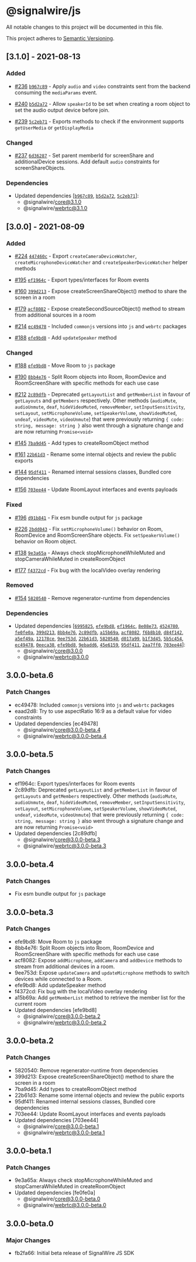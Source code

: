 # @signalwire/js

All notable changes to this project will be documented in this file.

This project adheres to [Semantic Versioning](https://semver.org/spec/v2.0.0.html).

## [3.1.0] - 2021-08-13

### Added

- [#236](https://github.com/signalwire/signalwire-js/pull/236) [`b967c89`](https://github.com/signalwire/signalwire-js/commit/b967c892d99ad7fa96ebc5a31a871bde1eecb0d0) - Apply `audio` and `video` constraints sent from the backend consuming the `mediaParams` event.

* [#240](https://github.com/signalwire/signalwire-js/pull/240) [`b5d2a72`](https://github.com/signalwire/signalwire-js/commit/b5d2a726b4b2ba4b455dbbe0ebdbc72ed4ae26fd) - Allow `speakerId` to be set when creating a room object to set the audio output device before join.

- [#239](https://github.com/signalwire/signalwire-js/pull/239) [`5c2eb71`](https://github.com/signalwire/signalwire-js/commit/5c2eb7113334c432c7c806a8af29f48284414c9f) - Exports methods to check if the environment supports `getUserMedia` or `getDisplayMedia`

### Changed

- [#237](https://github.com/signalwire/signalwire-js/pull/237) [`6d36287`](https://github.com/signalwire/signalwire-js/commit/6d362878cacf5feaf6147fbe68c0c04d9c3c9697) - Set parent memberId for screenShare and additionalDevice sessions.
  Add default `audio` constraints for screenShareObjects.

### Dependencies

- Updated dependencies [[`b967c89`](https://github.com/signalwire/signalwire-js/commit/b967c892d99ad7fa96ebc5a31a871bde1eecb0d0), [`b5d2a72`](https://github.com/signalwire/signalwire-js/commit/b5d2a726b4b2ba4b455dbbe0ebdbc72ed4ae26fd), [`5c2eb71`](https://github.com/signalwire/signalwire-js/commit/5c2eb7113334c432c7c806a8af29f48284414c9f)]:
  - @signalwire/core@3.1.0
  - @signalwire/webrtc@3.1.0

## [3.0.0] - 2021-08-09

### Added

- [#224](https://github.com/signalwire/signalwire-js/pull/224) [`447460c`](https://github.com/signalwire/signalwire-js/commit/447460cd4d5405e801084f2d7113e669820d5f22) - Export `createCameraDeviceWatcher`, `createMicrophoneDeviceWatcher` and `createSpeakerDeviceWatcher` helper methods

- [#195](https://github.com/signalwire/signalwire-js/pull/195) [`ef1964c`](https://github.com/signalwire/signalwire-js/commit/ef1964cfbfbd5febcfe76dca73d5e11b7268941f) - Export types/interfaces for Room events

- [#160](https://github.com/signalwire/signalwire-js/pull/160) [`399d213`](https://github.com/signalwire/signalwire-js/commit/399d213816eb1ef43c624cd80ff4f8689817216c) - Expose createScreenShareObject() method to share the screen in a room

- [#179](https://github.com/signalwire/signalwire-js/pull/179) [`acf8082`](https://github.com/signalwire/signalwire-js/commit/acf808210ed8369e2e8e65e868599c0859b49a3d) - Expose createSecondSourceObject() method to stream from additional sources in a room

- [#214](https://github.com/signalwire/signalwire-js/pull/214) [`ec49478`](https://github.com/signalwire/signalwire-js/commit/ec49478d3a8fb2384e57951ec13d859b83baa7dc) - Included `commonjs` versions into `js` and `webrtc` packages

- [#188](https://github.com/signalwire/signalwire-js/pull/188) [`efe9bd8`](https://github.com/signalwire/signalwire-js/commit/efe9bd8ff92ec4b0938ce6208c60bc5d84cd59d2) - Add `updateSpeaker` method

### Changed

- [#188](https://github.com/signalwire/signalwire-js/pull/188) [`efe9bd8`](https://github.com/signalwire/signalwire-js/commit/efe9bd8ff92ec4b0938ce6208c60bc5d84cd59d2) - Move Room to `js` package

- [#190](https://github.com/signalwire/signalwire-js/pull/190) [`8bb4e76`](https://github.com/signalwire/signalwire-js/commit/8bb4e7689559d0ec9dd77c29c5bd3c1aef8b68bd) - Split Room objects into Room, RoomDevice and RoomScreenShare with specific methods for each use case

- [#212](https://github.com/signalwire/signalwire-js/pull/212) [`2c89dfb`](https://github.com/signalwire/signalwire-js/commit/2c89dfb6fa55776d9718cc5d1ce0ce45fe49872a) - Deprecated `getLayoutList` and `getMemberList` in favour of `getLayouts` and `getMembers` respectively. Other methods (`audioMute`, `audioUnmute`, `deaf`, `hideVideoMuted`, `removeMember`, `setInputSensitivity`, `setLayout`, `setMicrophoneVolume`, `setSpeakerVolume`, `showVideoMuted`, `undeaf`, `videoMute`, `videoUnmute`) that were previously returning `{ code: string, message: string }` also went through a signature change and are now returning `Promise<void>`

- [#145](https://github.com/signalwire/signalwire-js/pull/145) [`7ba9d45`](https://github.com/signalwire/signalwire-js/commit/7ba9d45b7e76bf89ebd881afcae4cb625792ad06) - Add types to createRoomObject method

- [#161](https://github.com/signalwire/signalwire-js/pull/161) [`22b61d3`](https://github.com/signalwire/signalwire-js/commit/22b61d33c7f944b0ceb2b7edf35e0ad5369d3293) - Rename some internal objects and review the public exports

- [#144](https://github.com/signalwire/signalwire-js/pull/144) [`95df411`](https://github.com/signalwire/signalwire-js/commit/95df411b5105eaa0eeb3c3907c8cca6f2688a730) - Renamed internal sessions classes, Bundled core dependencies

- [#156](https://github.com/signalwire/signalwire-js/pull/156) [`703ee44`](https://github.com/signalwire/signalwire-js/commit/703ee445dfce00c926213b8aa4d5da2e4ec79886) - Update RoomLayout interfaces and events payloads

### Fixed

- [#196](https://github.com/signalwire/signalwire-js/pull/196) [`d91b841`](https://github.com/signalwire/signalwire-js/commit/d91b841d11ba42a5a5e7edabf17fac54473f358e) - Fix esm bundle output for `js` package

- [#226](https://github.com/signalwire/signalwire-js/pull/226) [`2bdd043`](https://github.com/signalwire/signalwire-js/commit/2bdd043425a90cc1b3a54aaa620517955195d006) - Fix `setMicrophoneVolume()` behavior on Room, RoomDevice and RoomScreenShare objects. Fix `setSpeakerVolume()` behavior on Room object.

- [#138](https://github.com/signalwire/signalwire-js/pull/138) [`9e3a65a`](https://github.com/signalwire/signalwire-js/commit/9e3a65a2466b09d7d18ec6cb1e0ab20b95e49869) - Always check stopMicrophoneWhileMuted and stopCameraWhileMuted in createRoomObject

- [#177](https://github.com/signalwire/signalwire-js/pull/177) [`f4372cd`](https://github.com/signalwire/signalwire-js/commit/f4372cd6f6d499610340cb473269ac610375db74) - Fix bug with the localVideo overlay rendering

### Removed

- [#154](https://github.com/signalwire/signalwire-js/pull/154) [`5820540`](https://github.com/signalwire/signalwire-js/commit/5820540054ef1a7a095bcf2ff934982d0608aa85) - Remove regenerator-runtime from dependencies

### Dependencies

- Updated dependencies [[`6995825`](https://github.com/signalwire/signalwire-js/commit/699582576f67f12cea37c98d52fb08af01fd6c01), [`efe9bd8`](https://github.com/signalwire/signalwire-js/commit/efe9bd8ff92ec4b0938ce6208c60bc5d84cd59d2), [`ef1964c`](https://github.com/signalwire/signalwire-js/commit/ef1964cfbfbd5febcfe76dca73d5e11b7268941f), [`8e08e73`](https://github.com/signalwire/signalwire-js/commit/8e08e73a6d72583b4af125f9854838f8a268fdeb), [`4524780`](https://github.com/signalwire/signalwire-js/commit/4524780025944ded9497fbe9fbdb8f9e6fddb3b5), [`fe0fe0a`](https://github.com/signalwire/signalwire-js/commit/fe0fe0a51beb1e559fb20d2e80e7854582d51ba9), [`399d213`](https://github.com/signalwire/signalwire-js/commit/399d213816eb1ef43c624cd80ff4f8689817216c), [`8bb4e76`](https://github.com/signalwire/signalwire-js/commit/8bb4e7689559d0ec9dd77c29c5bd3c1aef8b68bd), [`2c89dfb`](https://github.com/signalwire/signalwire-js/commit/2c89dfb6fa55776d9718cc5d1ce0ce45fe49872a), [`a15b69a`](https://github.com/signalwire/signalwire-js/commit/a15b69ae21226ab98b7f4617a5384320b52d2f6d), [`acf8082`](https://github.com/signalwire/signalwire-js/commit/acf808210ed8369e2e8e65e868599c0859b49a3d), [`f6b8b10`](https://github.com/signalwire/signalwire-js/commit/f6b8b10d155047bb8bfaf251c9559eafeba287ad), [`d84f142`](https://github.com/signalwire/signalwire-js/commit/d84f14258d2fcade88f6296c32fc8d630faef2a0), [`a5ef49a`](https://github.com/signalwire/signalwire-js/commit/a5ef49a7b5b39f69fda92bbe3016d0d1ee8e376a), [`12178ce`](https://github.com/signalwire/signalwire-js/commit/12178ce493fd5cfd735cf5dde5467f9440f0e35e), [`9ee753d`](https://github.com/signalwire/signalwire-js/commit/9ee753d1fea82561f760006676505f762d564c65), [`22b61d3`](https://github.com/signalwire/signalwire-js/commit/22b61d33c7f944b0ceb2b7edf35e0ad5369d3293), [`5820540`](https://github.com/signalwire/signalwire-js/commit/5820540054ef1a7a095bcf2ff934982d0608aa85), [`d017a99`](https://github.com/signalwire/signalwire-js/commit/d017a993f57a8f30d880899c42540efa3a4f2654), [`b1f3d45`](https://github.com/signalwire/signalwire-js/commit/b1f3d45e9245c228ecc2b5587e09ad0d406f2f93), [`5b5c454`](https://github.com/signalwire/signalwire-js/commit/5b5c45411fa691551c590fa9f69e8bdfef4b9cdd), [`ec49478`](https://github.com/signalwire/signalwire-js/commit/ec49478d3a8fb2384e57951ec13d859b83baa7dc), [`0eeca38`](https://github.com/signalwire/signalwire-js/commit/0eeca3882c65a05a9fddb814b868e71d69cd8aac), [`efe9bd8`](https://github.com/signalwire/signalwire-js/commit/efe9bd8ff92ec4b0938ce6208c60bc5d84cd59d2), [`9ebadd6`](https://github.com/signalwire/signalwire-js/commit/9ebadd6afb20cef322f5934ed26ca0b31e63f009), [`45e6159`](https://github.com/signalwire/signalwire-js/commit/45e6159dc78a33eb7c44f40f30a11cd73194d650), [`95df411`](https://github.com/signalwire/signalwire-js/commit/95df411b5105eaa0eeb3c3907c8cca6f2688a730), [`2aa7ff0`](https://github.com/signalwire/signalwire-js/commit/2aa7ff0bfe052b7d8ba2a713f0aed79548ffb662), [`703ee44`](https://github.com/signalwire/signalwire-js/commit/703ee445dfce00c926213b8aa4d5da2e4ec79886)]:
  - @signalwire/core@3.0.0
  - @signalwire/webrtc@3.0.0

## 3.0.0-beta.6

### Patch Changes

- ec49478: Included `commonjs` versions into `js` and `webrtc` packages
- eaad2d8: Try to use aspectRatio 16:9 as a default value for video constraints
- Updated dependencies [ec49478]
  - @signalwire/core@3.0.0-beta.4
  - @signalwire/webrtc@3.0.0-beta.4

## 3.0.0-beta.5

### Patch Changes

- ef1964c: Export types/interfaces for Room events
- 2c89dfb: Deprecated `getLayoutList` and `getMemberList` in favour of `getLayouts` and `getMembers` respectively. Other methods (`audioMute`, `audioUnmute`, `deaf`, `hideVideoMuted`, `removeMember`, `setInputSensitivity`, `setLayout`, `setMicrophoneVolume`, `setSpeakerVolume`, `showVideoMuted`, `undeaf`, `videoMute`, `videoUnmute`) that were previously returning `{ code: string, message: string }` also went through a signature change and are now returning `Promise<void>`
- Updated dependencies [2c89dfb]
  - @signalwire/core@3.0.0-beta.3
  - @signalwire/webrtc@3.0.0-beta.3

## 3.0.0-beta.4

### Patch Changes

- Fix esm bundle output for `js` package

## 3.0.0-beta.3

### Patch Changes

- efe9bd8: Move Room to `js` package
- 8bb4e76: Split Room objects into Room, RoomDevice and RoomScreenShare with specific methods for each use case
- acf8082: Expose `addMicrophone`, `addCamera` and `addDevice` methods to stream from additional devices in a room.
- 9ee753d: Expose `updateCamera` and `updateMicrophone` methods to switch devices while connected to a Room.
- efe9bd8: Add updateSpeaker method
- f4372cd: Fix bug with the localVideo overlay rendering
- a15b69a: Add `getMemberList` method to retrieve the member list for the current room
- Updated dependencies [efe9bd8]
  - @signalwire/core@3.0.0-beta.2
  - @signalwire/webrtc@3.0.0-beta.2

## 3.0.0-beta.2

### Patch Changes

- 5820540: Remove regenerator-runtime from dependencies
- 399d213: Expose createScreenShareObject() method to share the screen in a room
- 7ba9d45: Add types to createRoomObject method
- 22b61d3: Rename some internal objects and review the public exports
- 95df411: Renamed internal sessions classes, Bundled core dependencies
- 703ee44: Update RoomLayout interfaces and events payloads
- Updated dependencies [703ee44]
  - @signalwire/core@3.0.0-beta.1
  - @signalwire/webrtc@3.0.0-beta.1

## 3.0.0-beta.1

### Patch Changes

- 9e3a65a: Always check stopMicrophoneWhileMuted and stopCameraWhileMuted in createRoomObject
- Updated dependencies [fe0fe0a]
  - @signalwire/core@3.0.0-beta.0
  - @signalwire/webrtc@3.0.0-beta.0

## 3.0.0-beta.0

### Major Changes

- fb2fa66: Initial beta release of SignalWire JS SDK
